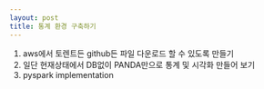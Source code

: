 ```yaml
---
layout: post
title: 통계 환경 구축하기
---
```

1. aws에서 토렌트든 github든 파일 다운로드 할 수 있도록 만들기
2. 일단 현재상태에서 DB없이 PANDA만으로 통계 및 시각화 만들어 보기
3. pyspark implementation
